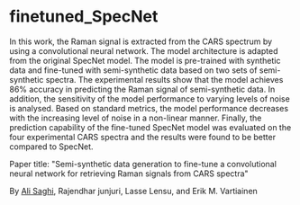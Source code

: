 # finetuned_SpecNet
In this work, the Raman signal is extracted from the CARS spectrum by using a convolutional neural network. The model architecture is adapted from the original SpecNet model. The model is pre-trained with synthetic data and fine-tuned with semi-synthetic data based on two sets of semi-synthetic spectra. The experimental results show that the model achieves 86% accuracy in predicting the Raman signal of semi-synthetic data. In addition, the sensitivity of the model performance to varying levels of noise is analysed. Based on standard metrics, the model performance decreases with the increasing level of noise in a non-linear manner. Finally, the prediction capability of the fine-tuned SpecNet model was evaluated on the four experimental CARS spectra and the results were found to be better compared to SpecNet.

Paper title: "Semi-synthetic data generation to fine-tune a convolutional neural network for retrieving Raman signals from CARS spectra"

By [Ali Saghi](https://scholar.google.co.in/citations?view_op=list_works&hl=en&hl=en&user=GcWhnFcAAAAJ), Rajendhar junjuri, Lasse Lensu, and Erik M. Vartiainen
